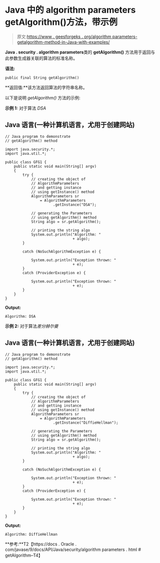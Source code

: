 # Java 中的 algorithm parameters getAlgorithm()方法，带示例

> 原文:[https://www . geesforgeks . org/algorithm parameters-getalgorithm-method-in-Java-with-examples/](https://www.geeksforgeeks.org/algorithmparameters-getalgorithm-method-in-java-with-examples/)

**Java . security . algorithm parameters**类的 **getAlgorithm()** 方法用于返回与此参数生成器关联的算法的标准名称。

**语法:**

```
public final String getAlgorithm()
```

**返回值:**该方法返回算法的字符串名称。

以下是说明 *getAlgorithm()* 方法的示例:

**示例 1:** 对于算法 *DSA*

## Java 语言(一种计算机语言，尤用于创建网站)

```
// Java program to demonstrate
// getAlgorithm() method

import java.security.*;
import java.util.*;

public class GFG1 {
    public static void main(String[] argv)
    {
        try {
            // creating the object of
            // AlgorithmParameters
            // and getting instance
            // using getInstance() method
            AlgorithmParameters sr
                = AlgorithmParameters
                      .getInstance("DSA");

            // generating the Parameters
            // using getAlgorithm() method
            String algo = sr.getAlgorithm();

            // printing the string algo
            System.out.println("Algorithm: "
                               + algo);
        }

        catch (NoSuchAlgorithmException e) {

            System.out.println("Exception thrown: "
                               + e);
        }
        catch (ProviderException e) {

            System.out.println("Exception thrown: "
                               + e);
        }
    }
}
```

**Output:** 

```
Algorithm: DSA
```

**示例 2:** 对于算法*差分赫尔曼*

## Java 语言(一种计算机语言，尤用于创建网站)

```
// Java program to demonstrate
// getAlgorithm() method

import java.security.*;
import java.util.*;

public class GFG1 {
    public static void main(String[] argv)
    {
        try {
            // creating the object of
            // AlgorithmParameters
            // and getting instance
            // using getInstance() method
            AlgorithmParameters sr
                = AlgorithmParameters
                      .getInstance("DiffieHellman");

            // generating the Parameters
            // using getAlgorithm() method
            String algo = sr.getAlgorithm();

            // printing the string algo
            System.out.println("Algorithm: "
                               + algo);
        }

        catch (NoSuchAlgorithmException e) {

            System.out.println("Exception thrown: "
                               + e);
        }
        catch (ProviderException e) {

            System.out.println("Exception thrown: "
                               + e);
        }
    }
}
```

**Output:** 

```
Algorithm: DiffieHellman
```

**参考:**T2【https://docs . Oracle . com/javase/9/docs/API/Java/security/algorithm parameters . html # getAlgorithm–T4】